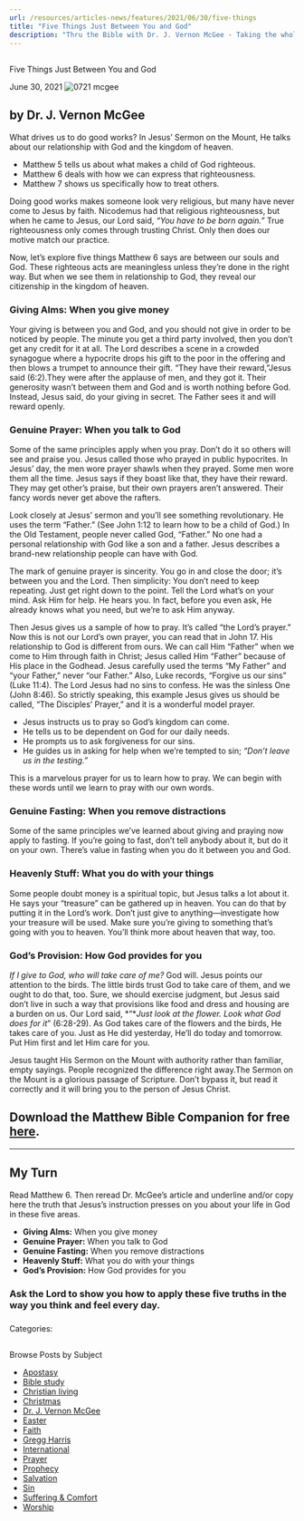 ```yaml
---
url: /resources/articles-news/features/2021/06/30/five-things
title: "Five Things Just Between You and God"
description: "Thru the Bible with Dr. J. Vernon McGee - Taking the whole Word to the whole world"
---
```







## 
 Five Things Just Between You and God


June 30, 2021
![](https://ttb.org/images/default-source/features-and-news/0721-mcgee086e864d-78b0-4f19-a5a1-1227b024a4f5.jpg?sfvrsn=a7861f16_1 "0721 mcgee")




## by Dr. J. Vernon McGee

What drives us to do good works? In Jesus’ Sermon on the Mount, He talks about our relationship with God and the kingdom of heaven.

* Matthew 5 tells us about what makes a child of God righteous.
* Matthew 6 deals with how we can express that righteousness.
* Matthew 7 shows us specifically how to treat others.

Doing good works makes someone look very religious, but many have never come to Jesus by faith. Nicodemus had that religious righteousness, but when he came to Jesus, our Lord said, *“You have to be born again.”* True righteousness only comes through trusting Christ. Only then does our motive match our practice. 

Now, let’s explore five things Matthew 6 says are between our souls and God. These righteous acts are meaningless unless they’re done in the right way. But when we see them in relationship to God, they reveal our citizenship in the kingdom of heaven. 

### Giving Alms: When you give money

Your giving is between you and God, and you should not give in order to be noticed by people. The minute you get a third party involved, then you don’t get any credit for it at all. The Lord describes a scene in a crowded synagogue where a hypocrite drops his gift to the poor in the offering and then blows a trumpet to announce their gift. “They have their reward,”Jesus said (6:2).They were after the applause of men, and they got it. Their generosity wasn’t between them and God and is worth nothing before God. Instead, Jesus said, do your giving in secret. The Father sees it and will reward openly. 

### Genuine Prayer: When you talk to God

Some of the same principles apply when you pray. Don’t do it so others will see and praise you. Jesus called those who prayed in public hypocrites. In Jesus’ day, the men wore prayer shawls when they prayed. Some men wore them all the time. Jesus says if they boast like that, they have their reward. They may get other’s praise, but their own prayers aren’t answered. Their fancy words never get above the rafters. 

Look closely at Jesus’ sermon and you’ll see something revolutionary. He uses the term “Father.” (See John 1:12 to learn how to be a child of God.) In the Old Testament, people never called God, “Father.” No one had a personal relationship with God like a son and a father. Jesus describes a brand-new relationship people can have with God.

The mark of genuine prayer is sincerity. You go in and close the door; it’s between you and the Lord. Then simplicity: You don’t need to keep repeating. Just get right down to the point. Tell the Lord what’s on your mind. Ask Him for help. He hears you. In fact, before you even ask, He already knows what you need, but we’re to ask Him anyway. 

Then Jesus gives us a sample of how to pray. It’s called “the Lord’s prayer.” Now this is not our Lord’s own prayer, you can read that in John 17. His relationship to God is different from ours. We can call Him “Father” when we come to Him through faith in Christ; Jesus called Him “Father” because of His place in the Godhead. Jesus carefully used the terms “My Father” and “your Father,” never “our Father.” Also, Luke records, “Forgive us our sins” (Luke 11:4). The Lord Jesus had no sins to confess. He was the sinless One (John 8:46). So strictly speaking, this example Jesus gives us should be called, “The Disciples’ Prayer,” and it is a wonderful model prayer. 

* Jesus instructs us to pray so God’s kingdom can come.
* He tells us to be dependent on God for our daily needs.
* He prompts us to ask forgiveness for our sins.
* He guides us in asking for help when we’re tempted to sin; *“Don’t leave us in the testing.”*

This is a marvelous prayer for us to learn how to pray. We can begin with these words until we learn to pray with our own words. 

### Genuine Fasting: When you remove distractions

Some of the same principles we’ve learned about giving and praying now apply to fasting. If you’re going to fast, don’t tell anybody about it, but do it on your own. There’s value in fasting when you do it between you and God. 

### Heavenly Stuff: What you do with your things

Some people doubt money is a spiritual topic, but Jesus talks a lot about it. He says your “treasure” can be gathered up in heaven. You can do that by putting it in the Lord’s work. Don’t just give to anything—investigate how your treasure will be used. Make sure you’re giving to something that’s going with you to heaven. You’ll think more about heaven that way, too. 

### God’s Provision: How God provides for you

*If I give to God, who will take care of me?* God will. Jesus points our attention to the birds. The little birds trust God to take care of them, and we ought to do that, too. Sure, we should exercise judgment, but Jesus said don’t live in such a way that provisions like food and dress and housing are a burden on us. Our Lord said, *“**Just look at the flower. Look what God does for it*” (6:28-29). As God takes care of the flowers and the birds, He takes care of you. Just as He did yesterday, He’ll do today and tomorrow. Put Him first and let Him care for you. 

Jesus taught His Sermon on the Mount with authority rather than familiar, empty sayings. People recognized the difference right away.The Sermon on the Mount is a glorious passage of Scripture. Don’t bypass it, but read it correctly and it will bring you to the person of Jesus Christ. 

## Download the Matthew Bible Companion for free [here](/docs/default-source/booklets/ttb_matthew-bible-companion.pdf?sfvrsn=c18e1f16_2).



---

## My Turn

Read Matthew 6. Then reread Dr. McGee’s article and underline and/or copy here the truth that Jesus’s instruction presses on you about your life in God in these five areas. 

* **Giving Alms:** When you give money
* **Genuine Prayer:** When you talk to God
* **Genuine Fasting:** When you remove distractions
* **Heavenly Stuff:** What you do with your things
* **God’s Provision:** How God provides for you

### Ask the Lord to show you how to apply these five truths in the way you think and feel every day.

### 



Categories: 









## 
 Browse Posts by Subject


* [Apostasy](/resources/articles-news/-in-tags/tags/Apostasy)
* [Bible study](/resources/articles-news/-in-tags/tags/Bible-study)
* [Christian living](/resources/articles-news/-in-tags/tags/Christian-living)
* [Christmas](/resources/articles-news/-in-tags/tags/Christmas)
* [Dr. J. Vernon McGee](/resources/articles-news/-in-tags/tags/Dr-J-Vernon-McGee)
* [Easter](/resources/articles-news/-in-tags/tags/easter)
* [Faith](/resources/articles-news/-in-tags/tags/Faith)
* [Gregg Harris](/resources/articles-news/-in-tags/tags/Gregg-Harris)
* [International](/resources/articles-news/-in-tags/tags/International)
* [Prayer](/resources/articles-news/-in-tags/tags/prayer)
* [Prophecy](/resources/articles-news/-in-tags/tags/Prophecy)
* [Salvation](/resources/articles-news/-in-tags/tags/Salvation)
* [Sin](/resources/articles-news/-in-tags/tags/sin)
* [Suffering & Comfort](/resources/articles-news/-in-tags/tags/Suffering-Comfort)
* [Worship](/resources/articles-news/-in-tags/tags/worship)






